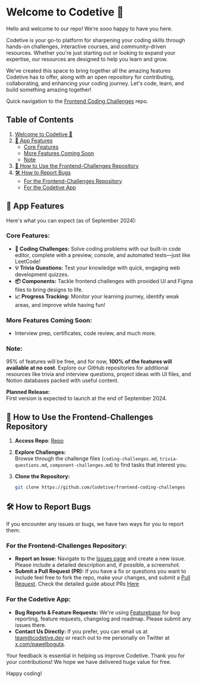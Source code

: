 # Welcome to Codetive 🎉

Hello and welcome to our repo! We’re sooo happy to have you here.

Codetive is your go-to platform for sharpening your coding skills through hands-on challenges, interactive courses, and community-driven resources. Whether you're just starting out or looking to expand your expertise, our resources are designed to help you learn and grow.

We’ve created this space to bring together all the amazing features Codetive has to offer, along with an open repository for contributing, collaborating, and enhancing your coding journey. Let's code, learn, and build something amazing together!

Quick navigation to the [Frontend Coding Challenges](https://github.com/Codetive/frontend-coding-challenges) repo.

## Table of Contents

1. [Welcome to Codetive 🎉](#welcome-to-codetive-)
2. [🚀 App Features](#-app-features)
   - [Core Features](#core-features)
   - [More Features Coming Soon](#more-features-coming-soon)
   - [Note](#note)
3. [🚀 How to Use the Frontend-Challenges Repository](#-how-to-use-the-frontend-challenges-repository)
4. [🛠️ How to Report Bugs](#-how-to-report-bugs)
   - [For the Frontend-Challenges Repository](#for-the-frontend-challenges-repository)
   - [For the Codetive App](#for-the-codetive-app)



## 🚀 App Features

Here's what you can expect (as of September 2024):

### Core Features:
- **🥊 Coding Challenges:** Solve coding problems with our built-in code editor, complete with a preview, console, and automated tests—just like LeetCode!
- **💡 Trivia Questions:** Test your knowledge with quick, engaging web development quizzes.
- **📦 Components:** Tackle frontend challenges with provided UI and Figma files to bring designs to life.
- **📈 Progress Tracking:** Monitor your learning journey, identify weak areas, and improve while having fun!

### More Features Coming Soon:
- Interview prep, certificates, code review, and much more.

### Note:
95% of features will be free, and for now, **100% of the features will available at no cost**. Explore our GitHub repositories for additional resources like trivia and interview questions, project ideas with UI files, and Notion databases packed with useful content.



**Planned Release:**  
First version is expected to launch at the end of September 2024.



## 🚀 How to Use the Frontend-Challenges Repository
1. **Access Repo**:
   [Repo](https://github.com/Codetive/frontend-coding-challenges)

3. **Explore Challenges:**  
   Browse through the challenge files (`coding-challenges.md`, `trivia-questions.md`, `component-challenges.md`) to find tasks that interest you.

4. **Clone the Repository:**
   ```bash
   git clone https://github.com/Codetive/frontend-coding-challenges

## 🛠️ How to Report Bugs

If you encounter any issues or bugs, we have two ways for you to report them:

### For the Frontend-Challenges Repository:
- **Report an Issue:** Navigate to the [Issues page](https://github.com/Codetive/frontend-coding-challenges/issues) and create a new issue. Please include a detailed description and, if possible, a screenshot.
- **Submit a Pull Request (PR):** If you have a fix or questions you want to include feel free to fork the repo, make your changes, and submit a [Pull Request](https://github.com/your-repo/frontend-challenges/pulls). Check the detailed guide about PRs [Here](https://github.com/Codetive/frontend-coding-challenges#contribute)

### For the Codetive App:
- **Bug Reports & Feature Requests:** We're using [Featurebase](https://codetive.featurebase.app) for bug reporting, feature requests, changelog and roadmap. Please submit any issues there.
- **Contact Us Directly:** If you prefer, you can email us at [team@codetive.dev](mailto:team@codetive.dev) or reach out to me personally on Twitter at [x.com/pawelboguta](https://x.com/pawelboguta).

Your feedback is essential in helping us improve Codetive. Thank you for your contributions! We hope we have delivered huge value for free.

Happy coding!
